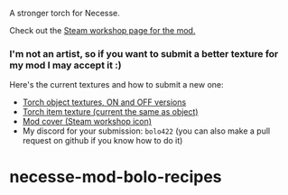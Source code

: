 A stronger torch for Necesse.

Check out the [Steam workshop page for the mod.](https://steamcommunity.com/sharedfiles/filedetails/?id=3311404008)

### I'm not an artist, so if you want to submit a better texture for my mod I may accept it :)
Here's the current textures and how to submit a new one:
- [Torch object textures, ON and OFF versions](https://github.com/bolo422/necesse-mod-better-torch/tree/main/src/main/resources/objects)
- [Torch item texture (current the same as object)](https://github.com/bolo422/necesse-mod-better-torch/blob/main/src/main/resources/items/bettertorch.png)
- [Mod cover (Steam workshop icon)](https://github.com/bolo422/necesse-mod-better-torch/blob/main/src/main/resources/preview.png)
- My discord for your submission: `bolo422` (you can also make a pull request on github if you know how to do it)
# necesse-mod-bolo-recipes
